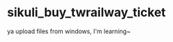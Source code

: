 sikuli_buy_twrailway_ticket
===========================
ya upload files from windows, I'm learning~

